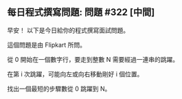 ## 每日程式撰寫問題: 問題 #322 [中間]

早安！ 以下是今日給你的程式撰寫面試問題。

這個問題是由 Flipkart 所問。

從 0 開始在一個數字行，要走到整數 N 需要經過一連串的跳躍。

在第 i 次跳躍，可能向左或向右移動剛好 i 個位置。

找出一個最短的步驟數從 0 跳躍到 N。
